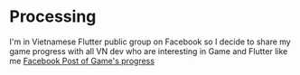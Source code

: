 # Processing

I'm in Vietnamese Flutter public group on Facebook so I decide to share my game progress with all VN dev who are interesting in Game and Flutter like me
[Facebook Post of Game's progress](https://www.facebook.com/groups/fluttervn/posts/1587034758499623/)
